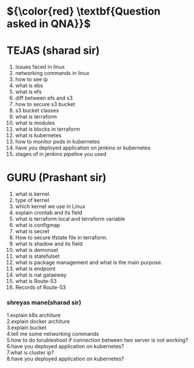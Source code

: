 # ${\color{red} \textbf{Question asked in QNA}}$
# TEJAS (sharad sir) 
1. Issues faced in linux
2. networking commands in linux
3. how to see ip
4. what is ebs
5. what is efs
6. diff between efs and s3
7. how to secure s3 bucket
8. s3 bucket classes
9. what is terraform
10. what is modules
11. what is blocks in terraform
12. what is kubernetes
13. how to monitor pods in kubernetes
14. have you deployed application on jenkins or kubernetes
15. stages of in jenkins pipeline you used

# GURU (Prashant sir)
1. what is kernel.
2. type of kernel 
3. which kernel we use in Linux
4. explain crontab and its field
5. what is terraform local and terraform variable 
6. what is configmap 
7. what is secret 
8. How to secure tfstate file in terraform.
9. what is shadow and its field
10. what is demonset 
11. what is statefulset
12. what is package management and what is the main purpose.
13. what is endpoint 
14. what is nat gataeway
15. what is Route-53
16. Records of Route-53


  ### shreyas mane(sharad sir)
  1.explain k8s architure \
  2.explain docker architure \
  3.explain bucket \
  4.tell me some networking commands \
  5.how to do torubleshoot if connection between two server is not working? \
  6.have you deployed application on kubernetes? \
  7.what is cluster ip? \
  8.have you deployed application on kubernetes? 
